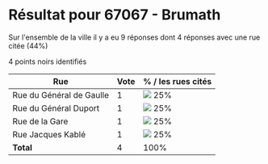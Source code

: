 # Résultat pour 67067 - Brumath

Sur l'ensemble de la ville il y a eu 9 réponses dont 4 réponses avec une rue citée (44%)

4 points noirs identifiés

| Rue | Vote | % / les rues cités|
|-----|------|-------------------|
| Rue du Général de Gaulle | 1 | <img src="../../img/bar_25.gif" />&nbsp;25%|
| Rue du Général Duport | 1 | <img src="../../img/bar_25.gif" />&nbsp;25%|
| Rue de la Gare | 1 | <img src="../../img/bar_25.gif" />&nbsp;25%|
| Rue Jacques Kablé | 1 | <img src="../../img/bar_25.gif" />&nbsp;25%|
| **Total** | 4 | 100%|
